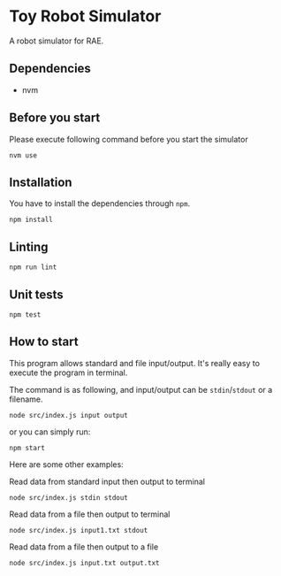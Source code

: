 Toy Robot Simulator
===================

A robot simulator for RAE.

## Dependencies
- nvm

## Before you start

Please execute following command before you start the simulator
```shell
nvm use
```

## Installation

You have to install the dependencies through `npm`.
```shell
npm install
```

## Linting

```shell
npm run lint
```

## Unit tests

```shell
npm test
```

## How to start

This program allows standard and file input/output.
It's really easy to execute the program in terminal.

The command is as following, and input/output can be `stdin`/`stdout` or a filename.

```shell
node src/index.js input output
```

or you can simply run:
```shell
npm start
```

Here are some other examples:

Read data from standard input then output to terminal
```shell
node src/index.js stdin stdout
```

Read data from a file then output to terminal
``` shell
node src/index.js input1.txt stdout
```

Read data from a file then output to a file
```
node src/index.js input.txt output.txt
```
